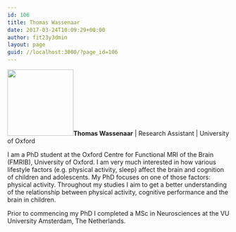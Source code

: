 ```yaml
---
id: 106
title: Thomas Wassenaar
date: 2017-03-24T10:09:29+00:00
author: fit23y3dmin
layout: page
guid: //localhost:3000/?page_id=106
---
```

**[<img class="wp-image-773 size-thumbnail alignleft" src="/wp-content/uploads/2017/04/Thomas.jpg?resize=150%2C150&#038;ssl=1" alt="" width="150" height="150" srcset="/wp-content/uploads/2017/04/Thomas.jpg?resize=150%2C150&ssl=1 150w, /wp-content/uploads/2017/04/Thomas.jpg?zoom=2&resize=150%2C150&ssl=1 300w" sizes="(max-width: 150px) 100vw, 150px" data-recalc-dims="1" />](/wp-content/uploads/2017/04/Thomas.jpg?ssl=1)Thomas Wassenaar** | Research Assistant | University of Oxford

I am a PhD student at the Oxford Centre for Functional MRI of the Brain (FMRIB), University of Oxford. I am very much interested in how various lifestyle factors (e.g. physical activity, sleep) affect the brain and cognition of children and adolescents. My PhD focuses on one of those factors: physical activity. Throughout my studies I aim to get a better understanding of the relationship between physical activity, cognitive performance and the brain in children.

Prior to commencing my PhD I completed a MSc in Neurosciences at the VU University Amsterdam, The Netherlands.